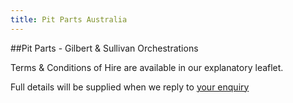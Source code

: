 ```yaml
---
title: Pit Parts Australia
---
```


##Pit Parts - Gilbert & Sullivan Orchestrations

Terms & Conditions of Hire are available in our explanatory leaflet.

Full details will be supplied when we reply to [your enquiry](mailto:enquiries@gspitparts.com)